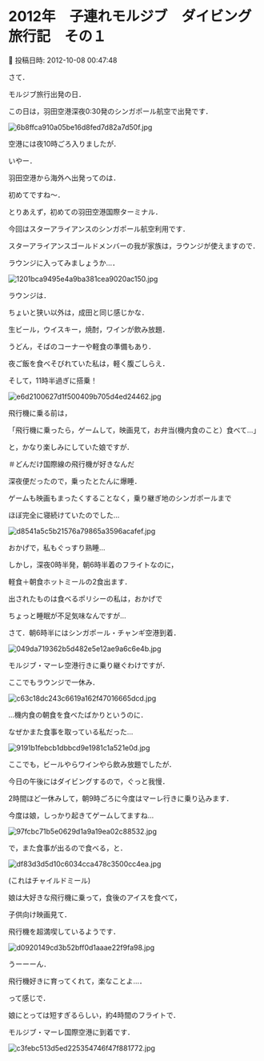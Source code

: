 # 2012年　子連れモルジブ　ダイビング旅行記　その１

📅 投稿日時: 2012-10-08 00:47:48

さて．





モルジブ旅行出発の日．


この日は，羽田空港深夜0:30発のシンガポール航空で出発です．




![6b8ffca910a05be16d8fed7d82a7d50f.jpg](images/6b8ffca910a05be16d8fed7d82a7d50f.jpg)




空港には夜10時ごろ入りましたが．


いやー．


羽田空港から海外へ出発ってのは．


初めてですね～．





とりあえず，初めての羽田空港国際ターミナル．


今回はスターアライアンスのシンガポール航空利用です．


スターアライアンスゴールドメンバーの我が家族は，ラウンジが使えますので．


ラウンジに入ってみましょうか…．




![1201bca9495e4a9ba381cea9020ac150.jpg](images/1201bca9495e4a9ba381cea9020ac150.jpg)




ラウンジは．


ちょいと狭い以外は，成田と同じ感じかな．


生ビール，ウイスキー，焼酎，ワインが飲み放題．


うどん，そばのコーナーや軽食の準備もあり．


夜ご飯を食べそびれていた私は，軽く腹ごしらえ．





そして，11時半過ぎに搭乗！




![e6d2100627d1f500409b705d4ed24462.jpg](images/e6d2100627d1f500409b705d4ed24462.jpg)




飛行機に乗る前は，


「飛行機に乗ったら，ゲームして，映画見て，お弁当(機内食のこと）食べて…」


と，かなり楽しみにしていた娘ですが．


＃どんだけ国際線の飛行機が好きなんだ


深夜便だったので，乗ったとたんに爆睡．


ゲームも映画もまったくすることなく，乗り継ぎ地のシンガポールまで


ほぼ完全に寝続けていたのでした…




![d8541a5c5b21576a79865a3596acafef.jpg](images/d8541a5c5b21576a79865a3596acafef.jpg)




おかげで，私もぐっすり熟睡…





しかし，深夜0時半発，朝6時半着のフライトなのに，


軽食＋朝食ホットミールの2食出ます．


出されたものは食べるポリシーの私は，おかげで


ちょっと睡眠が不足気味なんですが…





さて．朝6時半にはシンガポール・チャンギ空港到着．




![049da719362b5d482e5e12ae9a6c6e4b.jpg](images/049da719362b5d482e5e12ae9a6c6e4b.jpg)




モルジブ・マーレ空港行きに乗り継ぐわけですが．


ここでもラウンジで一休み．




![c63c18dc243c6619a162f47016665dcd.jpg](images/c63c18dc243c6619a162f47016665dcd.jpg)




…機内食の朝食を食べたばかりというのに．


なぜかまた食事を取っている私だった…




![9191b1febcb1dbbcd9e1981c1a521e0d.jpg](images/9191b1febcb1dbbcd9e1981c1a521e0d.jpg)




ここでも，ビールやらワインやら飲み放題でしたが．


今日の午後にはダイビングするので，ぐっと我慢．


2時間ほど一休みして，朝9時ごろに今度はマーレ行きに乗り込みます．





今度は娘，しっかり起きてゲームしてますね…




![97fcbc71b5e0629d1a9a19ea02c88532.jpg](images/97fcbc71b5e0629d1a9a19ea02c88532.jpg)







で，また食事が出るので食べる，と．




![df83d3d5d10c6034cca478c3500cc4ea.jpg](images/df83d3d5d10c6034cca478c3500cc4ea.jpg)




(これはチャイルドミール)


娘は大好きな飛行機に乗って，食後のアイスを食べて，


子供向け映画見て．


飛行機を超満喫しているようです．




![d0920149cd3b52bff0d1aaae22f9fa98.jpg](images/d0920149cd3b52bff0d1aaae22f9fa98.jpg)




うーーーん．


飛行機好きに育ってくれて，楽なことよ…．





って感じで．


娘にとっては短すぎるらしい，約4時間のフライトで．


モルジブ・マーレ国際空港に到着です．




![c3febc513d5ed225354746f47f881772.jpg](images/c3febc513d5ed225354746f47f881772.jpg)
